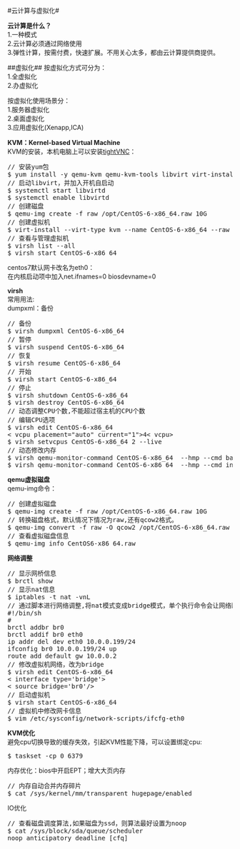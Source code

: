 #云计算与虚拟化#

**云计算是什么？**<br/>
1.一种模式<br/>
2.云计算必须通过网络使用<br/>
3.弹性计算，按需付费，快速扩展。不用关心太多，都由云计算提供商提供。

##虚拟化##
按虚拟化方式可分为：<br/>
1.全虚拟化<br/>
2.办虚拟化<br/>

按虚拟化使用场景分：<br/>
1.服务器虚拟化<br/>
2.桌面虚拟化<br/>
3.应用虚拟化(Xenapp,ICA)<br/>

**KVM：Kernel-based Virtual Machine**<br/>
KVM的安装，本机电脑上可以安装[tightVNC](https://www.tightvnc.com/)：
<pre>
// 安装yum包
$ yum install -y qemu-kvm qemu-kvm-tools libvirt virt-install
// 启动libvirt，并加入开机自启动
$ systemctl start libvirtd
$ systemctl enable libvirtd
// 创建磁盘
$ qemu-img create -f raw /opt/CentOS-6-x86_64.raw 10G
// 创建虚拟机
$ virt-install --virt-type kvm --name CentOS-6-x86_64 --raw 2048 --cdrom=/server/CentOS-6.8-x86_64-bin-DVD1.iso --disk path=/opt/CentOS-6-x86_64.raw --network network=default --graphics vnc,listen=0.0.0.0 --noautoconsole
// 查看与管理虚拟机
$ virsh list --all
$ virsh start CentOS-6-x86_64
</pre>

centos7默认网卡改名为eth0：<br/>
在内核启动项中加入net.ifnames=0 biosdevname=0<br/> 

**virsh**<br/>
常用用法:<br/>
dumpxml：备份<br/>
<pre>
// 备份
$ virsh dumpxml CentOS-6-x86_64
// 暂停
$ virsh suspend CentOS-6-x86_64
// 恢复
$ virsh resume CentOS-6-x86_64
// 开始
$ virsh start CentOS-6-x86_64
// 停止
$ virsh shutdown CentOS-6-x86_64
$ virsh destroy CentOS-6-x86_64
// 动态调整CPU个数,不能超过宿主机的CPU个数
// 编辑CPU选项
$ virsh edit CentOS-6-x86_64
< vcpu placement="auto" current="1">4< vcpu>
$ virsh setvcpus CentOS-6-x86_64 2 --live
// 动态修改内存
$ virsh qemu-monitor-command CentOS-6-x86_64  --hmp --cmd balloon 512
$ virsh qemu-monitor-command CentOS-6-x86_64  --hmp --cmd info balloon
</pre>

**qemu虚拟磁盘**<br/>
qemu-img命令：<br/>
<pre>
// 创建虚拟磁盘
$ qemu-img create -f raw /opt/CentOS-6-x86_64.raw 10G
// 转换磁盘格式，默认情况下情况为raw,还有qcow2格式。
$ qemu-img convert -f raw -O qcow2 /opt/CentOS-6-x86_64.raw test.qcow2
// 查看虚拟磁盘信息
$ qemu-img info CentOS6-x86_64.raw
</pre>

**网络调整**<br/>
<pre>
// 显示网桥信息
$ brctl show
// 显示nat信息
$ iptables -t nat -vnL
// 通过脚本进行网络调整,将nat模式变成bridge模式，单个执行命令会让网络断掉，生产环境很危险！(installVirNet.sh)
#!/bin/sh
#
brctl addbr br0
brctl addif br0 eth0
ip addr del dev eth0 10.0.0.199/24
ifconfig br0 10.0.0.199/24 up
route add default gw 10.0.0.2
// 修改虚拟机网络，改为bridge
$ virsh edit CentOS-6-x86_64
< interface type='bridge'>
< source bridge='br0'/>
// 启动虚拟机
$ virsh start CentOS-6-x86_64
// 虚拟机中修改网卡信息
$ vim /etc/sysconfig/network-scripts/ifcfg-eth0
</pre>

**KVM优化**<br/>
避免cpu切换导致的缓存失效，引起KVM性能下降，可以设置绑定cpu:<br/>
<pre>
$ taskset -cp 0 6379
</pre>

内存优化：bios中开启EPT；增大大页内存<br/>
<pre>
// 内存自动合并内存碎片
$ cat /sys/kernel/mm/transparent_hugepage/enabled
</pre>

IO优化<br/>
<pre>
// 查看磁盘调度算法,如果磁盘为ssd，则算法最好设置为noop
$ cat /sys/block/sda/queue/scheduler
noop anticipatory deadline [cfq]
</pre>

